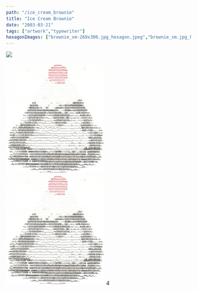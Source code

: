 ```yaml
---
path: "/ice_cream_brownie"
title: "Ice Cream Brownie"
date: "2003-03-21"
tags: ["artwork","typewriter"]
hexagonImages: ["brownie_sm-269x300.jpg_hexagon.jpeg","brownie_sm.jpg_hexagon.jpeg"]
---
```


 [![](brownie_sm.jpeg)](brownie_sm.jpeg)

[![](brownie_sm-269x300.jpg "brownie_sm")](brownie_sm.jpg) [![](brownie_sm-269x300.jpg "brownie_sm")](brownie_sm.jpg) 4 
  <!---
  <div class="field field-type-filefield field-field-images" xmlns="http://www.w3.org/1999/xhtml">
      
    <div class="field-items">
            <div class="field-item odd">
                    <a href="http://www.beigerecords.com/joe-old/sites/default/files/brownie_sm.jpeg" class="imagecache imagecache-square_thumbnail imagecache-imagelink imagecache-square_thumbnail_imagelink"><img src="http://www.beigerecords.com/joe-old/sites/default/files/imagecache/square_thumbnail/brownie_sm.jpeg" alt="" title="" width="300" height="300" class="imagecache imagecache-square_thumbnail"/></a>        </div>
        </div>
</div> 
 <a href="http://www.beigerecords.com/joe/wp-content/uploads/2008/11/brownie_sm.jpg" xmlns="http://www.w3.org/1999/xhtml"><img src="http://www.beigerecords.com/joe/wp-content/uploads/2008/11/brownie_sm-269x300.jpg" alt="" title="brownie_sm" width="269" height="300" class="alignnone size-medium wp-image-126"/></a> <a href="http://www.beigerecords.com/joe/wp-content/uploads/2008/11/brownie_sm.jpg" xmlns="http://www.w3.org/1999/xhtml"><img src="/joe/newdrupal/sites/default/files/images/brownie_sm-269x300.jpg" alt="" title="brownie_sm" width="269" height="300" class="alignnone size-medium wp-image-126"/></a> 4
  --->